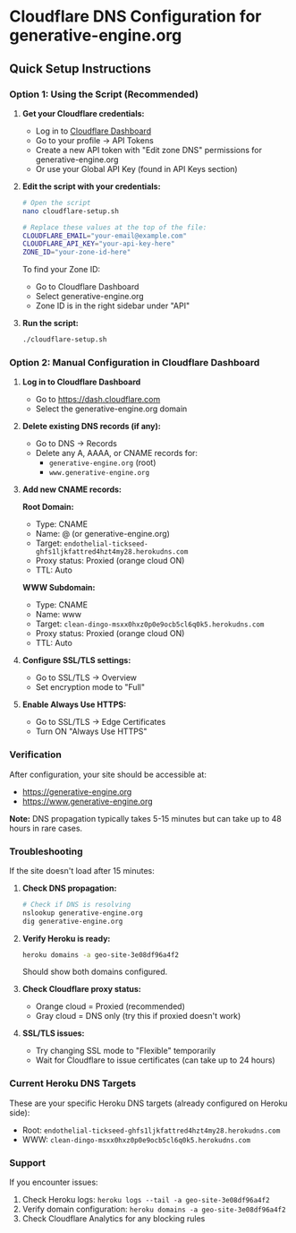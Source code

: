 # Cloudflare DNS Configuration for generative-engine.org

## Quick Setup Instructions

### Option 1: Using the Script (Recommended)

1. **Get your Cloudflare credentials:**
   - Log in to [Cloudflare Dashboard](https://dash.cloudflare.com)
   - Go to your profile → API Tokens
   - Create a new API token with "Edit zone DNS" permissions for generative-engine.org
   - Or use your Global API Key (found in API Keys section)

2. **Edit the script with your credentials:**
   ```bash
   # Open the script
   nano cloudflare-setup.sh
   
   # Replace these values at the top of the file:
   CLOUDFLARE_EMAIL="your-email@example.com"
   CLOUDFLARE_API_KEY="your-api-key-here"
   ZONE_ID="your-zone-id-here"
   ```
   
   To find your Zone ID:
   - Go to Cloudflare Dashboard
   - Select generative-engine.org
   - Zone ID is in the right sidebar under "API"

3. **Run the script:**
   ```bash
   ./cloudflare-setup.sh
   ```

### Option 2: Manual Configuration in Cloudflare Dashboard

1. **Log in to Cloudflare Dashboard**
   - Go to https://dash.cloudflare.com
   - Select the generative-engine.org domain

2. **Delete existing DNS records (if any):**
   - Go to DNS → Records
   - Delete any A, AAAA, or CNAME records for:
     - `generative-engine.org` (root)
     - `www.generative-engine.org`

3. **Add new CNAME records:**

   **Root Domain:**
   - Type: CNAME
   - Name: @ (or generative-engine.org)
   - Target: `endothelial-tickseed-ghfs1ljkfattred4hzt4my28.herokudns.com`
   - Proxy status: Proxied (orange cloud ON)
   - TTL: Auto

   **WWW Subdomain:**
   - Type: CNAME
   - Name: www
   - Target: `clean-dingo-msxx0hxz0p0e9ocb5cl6q0k5.herokudns.com`
   - Proxy status: Proxied (orange cloud ON)
   - TTL: Auto

4. **Configure SSL/TLS settings:**
   - Go to SSL/TLS → Overview
   - Set encryption mode to "Full"

5. **Enable Always Use HTTPS:**
   - Go to SSL/TLS → Edge Certificates
   - Turn ON "Always Use HTTPS"

### Verification

After configuration, your site should be accessible at:
- https://generative-engine.org
- https://www.generative-engine.org

**Note:** DNS propagation typically takes 5-15 minutes but can take up to 48 hours in rare cases.

### Troubleshooting

If the site doesn't load after 15 minutes:

1. **Check DNS propagation:**
   ```bash
   # Check if DNS is resolving
   nslookup generative-engine.org
   dig generative-engine.org
   ```

2. **Verify Heroku is ready:**
   ```bash
   heroku domains -a geo-site-3e08df96a4f2
   ```
   Should show both domains configured.

3. **Check Cloudflare proxy status:**
   - Orange cloud = Proxied (recommended)
   - Gray cloud = DNS only (try this if proxied doesn't work)

4. **SSL/TLS issues:**
   - Try changing SSL mode to "Flexible" temporarily
   - Wait for Cloudflare to issue certificates (can take up to 24 hours)

### Current Heroku DNS Targets

These are your specific Heroku DNS targets (already configured on Heroku side):
- Root: `endothelial-tickseed-ghfs1ljkfattred4hzt4my28.herokudns.com`
- WWW: `clean-dingo-msxx0hxz0p0e9ocb5cl6q0k5.herokudns.com`

### Support

If you encounter issues:
1. Check Heroku logs: `heroku logs --tail -a geo-site-3e08df96a4f2`
2. Verify domain configuration: `heroku domains -a geo-site-3e08df96a4f2`
3. Check Cloudflare Analytics for any blocking rules